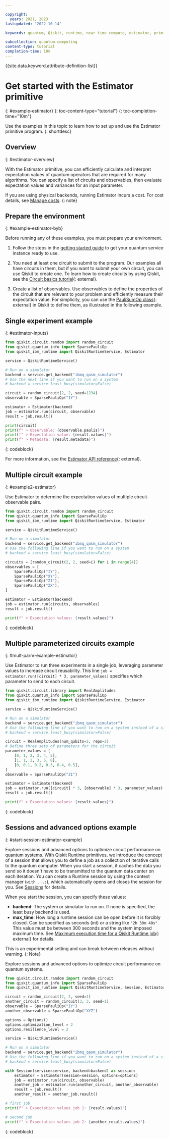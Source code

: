 ```yaml
---

copyright:
  years: 2021, 2023
lastupdated: "2022-10-14"

keywords: quantum, Qiskit, runtime, near time compute, estimator, primitive

subcollection: quantum-computing
content-type: tutorial
completion-time: 10m
---
```

{{site.data.keyword.attribute-definition-list}}

# Get started with the Estimator primitive
{: #example-estimator}
{: toc-content-type="tutorial"}
{: toc-completion-time="10m"}

Use the examples in this topic to learn how to set up and use the Estimator primitive program.
{: shortdesc}

## Overview
{: #estimator-overview}

With the Estimator primitive, you can efficiently calculate and interpret expectation values of quantum operators that are required for many algorithms. You can specify a list of circuits and observables, then evaluate expectation values and variances for an input parameter.

If you are using physical backends, running Estimator incurs a cost. For cost details, see [Manage costs](/docs/quantum-computing?topic=quantum-computing-cost).
{: note}

## Prepare the environment
{: #example-estimator-byb}

Before running any of these examples, you must prepare your environment. 

1. Follow the steps in the [getting started guide](/docs/quantum-computing?topic=quantum-computing-get-started) to get your quantum service instance ready to use.

2. You need at least one circuit to submit to the program. Our examples all have circuits in them, but if you want to submit your own circuit, you can use Qiskit to create one. To learn how to create circuits by using Qiskit, see the [Circuit basics tutorial](https://qiskit.org/documentation/tutorials/circuits/01_circuit_basics.html){: external}.

3. Create a list of observables. Use observables to define the properties of the circuit that are relevant to your problem and  efficiently measure their expectation value. For simplicity, you can use the [PauliSumOp class](https://qiskit.org/documentation/stubs/qiskit.opflow.primitive_ops.html#module-qiskit.opflow.primitive_ops){: external} in Qiskit to define them, as illustrated in the following example.


## Single experiment example
{: #estimator-inputs}

```Python
from qiskit.circuit.random import random_circuit 
from qiskit.quantum_info import SparsePauliOp 
from qiskit_ibm_runtime import QiskitRuntimeService, Estimator 

service = QiskitRuntimeService() 

# Run on a simulator
backend = service.get_backend("ibmq_qasm_simulator")
# Use the next line if you want to run on a system
# backend = service.least_busy(simulator=False)

circuit = random_circuit(2, 2, seed=1234) 
observable = SparsePauliOp("IY") 

estimator = Estimator(backend) 
job = estimator.run(circuit, observable) 
result = job.result() 

print(circuit) 
print(f" > Observable: {observable.paulis}") 
print(f" > Expectation value: {result.values}") 
print(f" > Metadata: {result.metadata}")
```
{: codeblock}

For more information, see the [Estimator API reference](https://docs.quantum-computing.ibm.com/api/qiskit-ibm-runtime/qiskit_ibm_runtime.Estimator){: external}.
## Multiple circuit example
{: #example2-estimator}

Use Estimator to determine the expectation values of multiple circuit-observable pairs.

```python 
from qiskit.circuit.random import random_circuit 
from qiskit.quantum_info import SparsePauliOp 
from qiskit_ibm_runtime import QiskitRuntimeService, Estimator 

service = QiskitRuntimeService() 

# Run on a simulator
backend = service.get_backend("ibmq_qasm_simulator")
# Use the following line if you want to run on a system
# backend = service.least_busy(simulator=False)

circuits = [random_circuit(2, 2, seed=i) for i in range(4)] 
observables = [ 
    SparsePauliOp("IY"), 
    SparsePauliOp("XY"), 
    SparsePauliOp("ZI"), 
    SparsePauliOp("ZX"), 
] 

estimator = Estimator(backend) 
job = estimator.run(circuits, observables) 
result = job.result() 

print(f" > Expectation values: {result.values}")
```
{: codeblock}

## Multiple parameterized circuits example
{: #mult-parm-example-estimator}

Use Estimator to run three experiments in a single job, leveraging parameter values to increase circuit reusability. This line `job = estimator.run([circuit] * 3, parameter_values)` specifies which parameter to send to each circuit.

```python 
from qiskit.circuit.library import RealAmplitudes
from qiskit.quantum_info import SparsePauliOp
from qiskit_ibm_runtime import QiskitRuntimeService, Estimator

service = QiskitRuntimeService()

# Run on a simulator
backend = service.get_backend("ibmq_qasm_simulator")
# Use the following line if you want to run on a system instead of a simulator:
# backend = service.least_busy(simulator=False)

circuit = RealAmplitudes(num_qubits=2, reps=2)
# Define three sets of parameters for the circuit
parameter_values = [
    [0, 1, 2, 3, 4, 5],
    [1, 1, 2, 3, 5, 8],
    [0, 0.1, 0.2, 0.3, 0.4, 0.5],
]
observable = SparsePauliOp("ZI")

estimator = Estimator(backend)
job = estimator.run([circuit] * 3, [observable] * 3, parameter_values)
result = job.result()

print(f" > Expectation values: {result.values}")
```
{: codeblock}

## Sessions and advanced options example
{: #start-session-estimator-example}

Explore sessions and advanced options to optimize circuit performance on quantum systems.  With Qiskit Runtime primitives, we introduce the concept of a session that allows you to define a job as a collection of iterative calls to the quantum computer. When you start a session, it caches the data you send so it doesn't have to be transmitted to the quantum data center on each iteration. You can create a Runtime session by using the context manager (`with ...:`), which automatically opens and closes the session for you. See [Sessions](/docs/quantum-computing?topic=quantum-computing-sessions) for details.

When you start the session, you can specify these values:

*  **backend**: The system or simulator to run on. If none is specified, the least busy backend is used.
*  **max_time**: How long a runtime session can be open before it is forcibly closed. Can be specified as seconds (int) or a string like `"2h 30m 40s"`. This value must be between 300 seconds and the system imposed maximum time. See [Maximum execution time for a Qiskit Runtime job](https://qiskit.org/ecosystem/ibm-runtime/faqs/max_execution_time.html){: external} for details.

This is an experimental setting and can break between releases without warning.
{: Note}

Explore sessions and advanced options to optimize circuit performance on quantum systems.

```python 
from qiskit.circuit.random import random_circuit 
from qiskit.quantum_info import SparsePauliOp 
from qiskit_ibm_runtime import QiskitRuntimeService, Session, Estimator, Options 

circuit = random_circuit(2, 2, seed=1) 
another_circuit = random_circuit(3, 3, seed=1) 
observable = SparsePauliOp("IY") 
another_observable = SparsePauliOp("XYZ") 

options = Options() 
options.optimization_level = 2 
options.resilience_level = 2 

service = QiskitRuntimeService() 

# Run on a simulator
backend = service.get_backend("ibmq_qasm_simulator")
# Use the following line if you want to run on a system instead of a simulator:
# backend = service.least_busy(simulator=False)

with Session(service=service, backend=backend) as session: 
    estimator = Estimator(session=session, options=options) 
    job = estimator.run(circuit, observable) 
    another_job = estimator.run(another_circuit, another_observable) 
    result = job.result() 
    another_result = another_job.result() 

# first job 
print(f" > Expectation values job 1: {result.values}") 

# second job 
print(f" > Expectation values job 2: {another_result.values}")
```

{: codeblock}